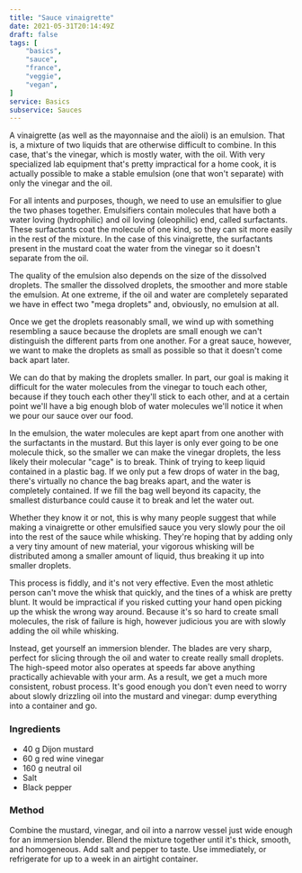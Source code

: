 ```yaml
---
title: "Sauce vinaigrette"
date: 2021-05-31T20:14:49Z
draft: false
tags: [
    "basics",
    "sauce",
    "france",
    "veggie",
    "vegan",
]
service: Basics
subservice: Sauces
---
```


A vinaigrette (as well as the mayonnaise and the aïoli) is an emulsion. That is, a mixture of two liquids that are otherwise difficult to combine. In this case, that's the vinegar, which is mostly water, with the oil. With very specialized lab equipment that's pretty impractical for a home cook, it is actually possible to make a stable emulsion (one that won't separate) with only the vinegar and the oil.

For all intents and purposes, though, we need to use an emulsifier to glue the two phases together. Emulsifiers contain molecules that have both a water loving (hydrophilic) and oil loving (oleophilic) end, called surfactants. These surfactants coat the molecule of one kind, so they can sit more easily in the rest of the mixture. In the case of this vinaigrette, the surfactants present in the mustard coat the water from the vinegar so it doesn't separate from the oil.

The quality of the emulsion also depends on the size of the dissolved droplets. The smaller the dissolved droplets, the smoother and more stable the emulsion. At one extreme, if the oil and water are completely separated we have in effect two "mega droplets" and, obviously, no emulsion at all.

Once we get the droplets reasonably small, we wind up with something resembling a sauce because the droplets are small enough we can't distinguish the different parts from one another. For a great sauce, however, we want to make the droplets as small as possible so that it doesn't come back apart later.

We can do that by making the droplets smaller. In part, our goal is making it difficult for the water molecules from the vinegar to touch each other, because if they touch each other they'll stick to each other, and at a certain point we'll have a big enough blob of water molecules we'll notice it when we pour our sauce over our food.

In the emulsion, the water molecules are kept apart from one another with the surfactants in the mustard. But this layer is only ever going to be one molecule thick, so the smaller we can make the vinegar droplets, the less likely their molecular "cage" is to break. Think of trying to keep liquid contained in a plastic bag. If we only put a few drops of water in the bag, there's virtually no chance the bag breaks apart, and the water is completely contained. If we fill the bag well beyond its capacity, the smallest disturbance could cause it to break and let the water out.

Whether they know it or not, this is why many people suggest that while making a vinaigrette or other emulsified sauce you very slowly pour the oil into the rest of the sauce while whisking. They're hoping that by adding only a very tiny amount of new material, your vigorous whisking will be distributed among a smaller amount of liquid, thus breaking it up into smaller droplets.

This process is fiddly, and it's not very effective. Even the most athletic person can't move the whisk that quickly, and the tines of a whisk are pretty blunt. It would be impractical if you risked cutting your hand open picking up the whisk the wrong way around. Because it's so hard to create small molecules, the risk of failure is high, however judicious you are with slowly adding the oil while whisking.

Instead, get yourself an immersion blender. The blades are very sharp, perfect for slicing through the oil and water to create really small droplets. The high-speed motor also operates at speeds far above anything practically achievable with your arm. As a result, we get a much more consistent, robust process. It's good enough you don't even need to worry about slowly drizzling oil into the mustard and vinegar: dump everything into a container and go.

### Ingredients

* 40 g Dijon mustard
* 60 g red wine vinegar
* 160 g neutral oil
* Salt
* Black pepper

### Method

Combine the mustard, vinegar, and oil into a narrow vessel just wide enough for an immersion blender. Blend the mixture together until it's thick, smooth, and homogeneous. Add salt and pepper to taste. Use immediately, or refrigerate for up to a week in an airtight container.


